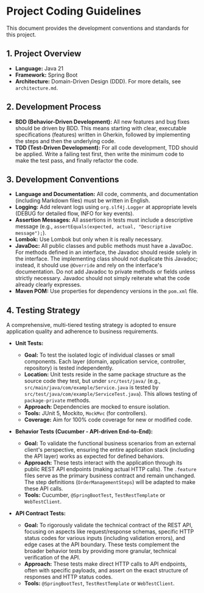 # Project Coding Guidelines

This document provides the development conventions and standards for this project.

## 1. Project Overview

- **Language:** Java 21
- **Framework:** Spring Boot
- **Architecture:** Domain-Driven Design (DDD). For more details, see `architecture.md`.

## 2. Development Process

- **BDD (Behavior-Driven Development):** All new features and bug fixes should be driven by BDD. This means starting with clear, executable specifications (features) written in Gherkin, followed by implementing the steps and then the underlying code.
- **TDD (Test-Driven Development):** For all code development, TDD should be applied. Write a failing test first, then write the minimum code to make the test pass, and finally refactor the code.

## 3. Development Conventions

- **Language and Documentation:** All code, comments, and documentation (including Markdown files) must be written in English.
- **Logging:** Add relevant logs using `org.slf4j.Logger` at appropriate levels (DEBUG for detailed flow, INFO for key events).
- **Assertion Messages:** All assertions in tests must include a descriptive message (e.g., `assertEquals(expected, actual, "Descriptive message");`).
- **Lombok:** Use Lombok but only when it is really necessary.
- **JavaDoc:** All public classes and public methods must have a JavaDoc. For methods defined in an interface, the Javadoc should reside solely in the interface. The implementing class should not duplicate this Javadoc; instead, it should use `@Override` and rely on the interface's documentation. Do not add Javadoc to private methods or fields unless strictly necessary. Javadoc should not simply reiterate what the code already clearly expresses.
- **Maven POM:** Use properties for dependency versions in the `pom.xml` file.

## 4. Testing Strategy

A comprehensive, multi-tiered testing strategy is adopted to ensure application quality and adherence to business requirements.

- **Unit Tests:**
    - **Goal:** To test the isolated logic of individual classes or small components. Each layer (domain, application service, controller, repository) is tested independently.
    - **Location:** Unit tests reside in the same package structure as the source code they test, but under `src/test/java/` (e.g., `src/main/java/com/example/Service.java` is tested by `src/test/java/com/example/ServiceTest.java`). This allows testing of `package-private` methods.
    - **Approach:** Dependencies are mocked to ensure isolation.
    - **Tools:** JUnit 5, Mockito, `MockMvc` (for controllers).
    - **Coverage:** Aim for 100% code coverage for new or modified code.

- **Behavior Tests (Cucumber - API-driven End-to-End):**
    - **Goal:** To validate the functional business scenarios from an external client's perspective, ensuring the entire application stack (including the API layer) works as expected for defined behaviors.
    - **Approach:** These tests interact with the application through its public REST API endpoints (making actual HTTP calls). The `.feature` files serve as the primary business contract and remain unchanged. The step definitions (`OrderManagementSteps`) will be adapted to make these API calls.
    - **Tools:** Cucumber, `@SpringBootTest`, `TestRestTemplate` or `WebTestClient`.

- **API Contract Tests:**
    - **Goal:** To rigorously validate the technical contract of the REST API, focusing on aspects like request/response schemas, specific HTTP status codes for various inputs (including validation errors), and edge cases at the API boundary. These tests complement the broader behavior tests by providing more granular, technical verification of the API.
    - **Approach:** These tests make direct HTTP calls to API endpoints, often with specific payloads, and assert on the exact structure of responses and HTTP status codes.
    - **Tools:** `@SpringBootTest`, `TestRestTemplate` or `WebTestClient`.
